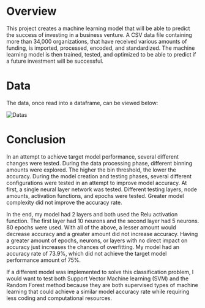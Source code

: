 # Overview

This project creates a machine learning model that will be able to predict the success of investing in a business venture. A CSV data file containing more than 34,000 organizations, that have received various amounts of funding, is imported, processed, encoded, and standardized. The machine learning model is then trained, tested, and optimized to be able to predict if a future investment will be successful.

# Data

The data, once read into a dataframe, can be viewed below:

![Datas](Images\Data)

# Conclusion

In an attempt to achieve target model performance, several different changes were tested. During the data processing phase, different binning amounts were explored. The higher the bin threshold, the lower the accuracy. During the model creation and testing phases, several different configurations were tested in an attempt to improve model accuracy. At first, a single neural layer network was tested. Different testing layers, node amounts, activation functions, and epochs were tested. Greater model complexity did not improve the accuracy rate. 

In the end, my model had 2 layers and both used the Relu activation function. The first layer had 10 neurons and the second layer had 5 neurons. 80 epochs were used. With all of the above, a lesser amount would decrease accuracy and a greater amount did not increase accuracy. Having a greater amount of epochs, neurons, or layers with no direct impact on accuracy just increases the chances of overfitting. My model had an accuracy rate of 73.9%, which did not achieve the target model performance amount of 75%. 

If a different model was implemented to solve this classification problem, I would want to test both Support Vector Machine learning (SVM) and the Random Forest method because they are both supervised types of machine learning that could achieve a similar model accuracy rate while requiring less coding and computational resources.
